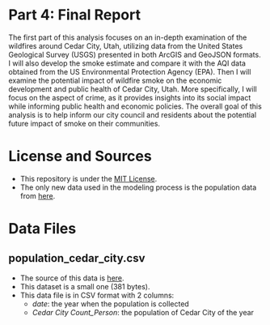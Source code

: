 # Part 4: Final Report
The first part of this analysis focuses on an in-depth examination of the wildfires around Cedar City, Utah, utilizing data from the United States Geological Survey (USGS) presented in both ArcGIS and GeoJSON formats. I will also develop the smoke estimate and compare it with the AQI data obtained from the US Environmental Protection Agency (EPA).
Then I will examine the potential impact of wildfire smoke on the economic development and public health of Cedar City, Utah. More specifically, I will focus on the aspect of crime, as it provides insights into its social impact while informing public health and economic policies. The overall goal of this analysis is to help inform our city council and residents about the potential future impact of smoke on their communities.

# License and Sources
- This repository is under the [MIT License](https://tlo.mit.edu/learn-about-intellectual-property/software-and-open-source-licensing).
- The only new data used in the modeling process is the population data from [here](https://www2.census.gov/programs-surveys/popest/tables).

# Data Files
## population_cedar_city.csv
- The source of this data is [here](https://www2.census.gov/programs-surveys/popest/tables).
- This dataset is a small one (381 bytes).
- This data file is in CSV format with 2 columns:
  - *date*: the year when the population is collected
  - *Cedar City Count_Person*: the population of Cedar City of the year
